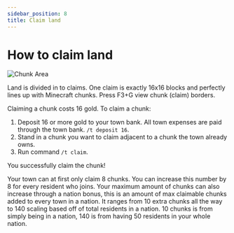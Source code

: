 ```yaml
---
sidebar_position: 8
title: Claim land
---
```


# How to claim land

![Chunk Area](/img/claim.png)

Land is divided in to claims. One claim is exactly 16x16 blocks and perfectly lines up with Minecraft chunks. Press F3+G view chunk (claim) borders.

Claiming a chunk costs 16 gold. To claim a chunk:

1. Deposit 16 or more gold to your town bank. All town expenses are paid through the town bank. `/t deposit 16`.
2. Stand in a chunk you want to claim adjacent to a chunk the town already owns.
3. Run command `/t claim`.

You successfully claim the chunk!

Your town can at first only claim 8 chunks. You can increase this number by 8 for every resident who joins. Your maximum amount of chunks can also increase through a nation bonus, this is an amount of max claimable chunks added to every town in a nation. It ranges from 10 extra chunks all the way to 140 scaling based off of total residents in a nation. 10 chunks is from simply being in a nation, 140 is from having 50 residents in your whole nation.
